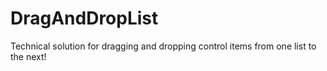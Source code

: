 # DragAndDropList
Technical solution for dragging and dropping control items from one list to the next!

